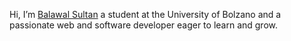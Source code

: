 Hi, I’m [Balawal Sultan](https://github.com/BalawalSultan) a student at the University of Bolzano and a passionate web and software developer eager to learn and grow.
